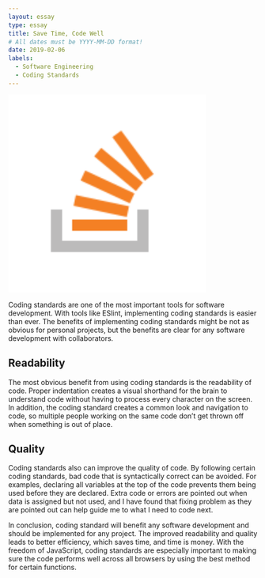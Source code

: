 ```yaml
---
layout: essay
type: essay
title: Save Time, Code Well
# All dates must be YYYY-MM-DD format!
date: 2019-02-06
labels:
  - Software Engineering
  - Coding Standards
---
```

<img src="../images/so-icon.png" width="400" height="400">

Coding standards are one of the most important tools for software development. With tools like ESlint, implementing coding standards is easier than ever.  The benefits of implementing coding standards might be not as obvious for personal projects, but the benefits are clear for any software development with collaborators.

## Readability

The most obvious benefit from using coding standards is the readability of code.  Proper indentation creates a visual shorthand for the brain to understand code without having to process every character on the screen.  In addition, the coding standard creates a common look and navigation to code, so multiple people working on the same code don’t get thrown off when something is out of place.

## Quality

Coding standards also can improve the quality of code.  By following certain coding standards, bad code that is syntactically correct can be avoided.  For examples, declaring all variables at the top of the code prevents them being used before they are declared.  Extra code or errors are pointed out when data is assigned but not used, and I have found that fixing problem as they are pointed out can help guide me to what I need to code next.

In conclusion, coding standard will benefit any software development and should be implemented for any project.  The improved readability and quality leads to better efficiency, which saves time, and time is money.  With the freedom of JavaScript, coding standards are especially important to making sure the code performs well across all browsers by using the best method for certain functions.  

